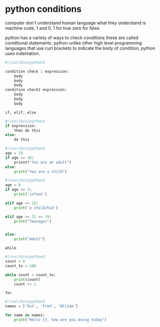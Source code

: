 # python conditions

computer don't understand human language what they understand is machine code, 1 and 0. 1 for true zero for false.

python has a variety of ways to check conditions these are called conidtional statements. python unlike other high level programming languages that use curl brackets to indicate the body of condition, python uses indentation. 


```py
#!/usr/bin/python3

condition check 1 expression:
    body
    body
    body
condition check2 expression:
    body
    body
    body
```

`if, elif, else`

```py
#!/usr/bin/python3
if expression:
    then do this
else:
    do this
```

```py
#!/usr/bin/python3
age = 19
if age >= 18:
    prinnt("You are an adult")
else:
    print("You are a child")
```
```py
#!/usr/bin/python3
age = 9
if age <= 3:
    print('infant')

elif age <= 12:
    print('a child/kid')

elif age >= 13 <= 19:
    print("Teenager")


else:
    print("Adult")
```

`while`

```py
#!/usr/bin/python3
count = 0
count_to = 100

while count < count_to:
    print(count)
    count += 1
```

`for`

```py
#!/usr/bin/python3
names = ['Dut', 'Fred', 'Wlliam']

for name in names:
    print("Hello {}, how are you doing today")
```

